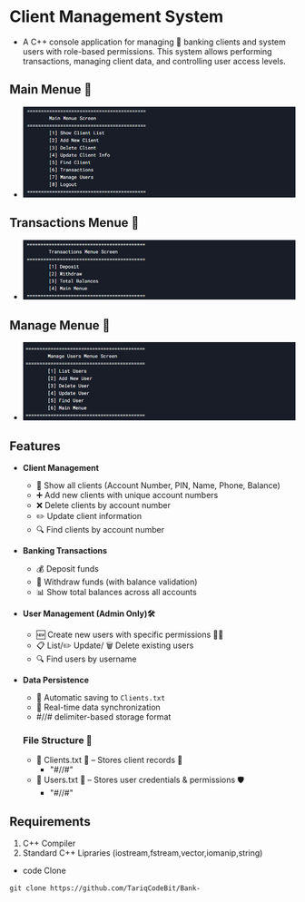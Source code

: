 # Client Management System
- A C++ console application for managing 🏦 banking clients and system users with role-based permissions. 
This system allows performing transactions, managing client data, and controlling user access levels.
## Main Menue 📜 
- ![Menu Client](https://github.com/TariqCodeBit/photoProfile/blob/main/Screenshot%202025-02-13%20150648.png) 
## Transactions Menue 📜 
- ![Menue Transactions](https://github.com/TariqCodeBit/photoProfile/blob/main/Screenshot%202025-02-13%20150710.png)
## Manage Menue 📜 
- ![Menue Manage](https://github.com/TariqCodeBit/photoProfile/blob/main/Screenshot%202025-02-13%20150729.png)
## Features

- **Client Management**
  - 📄 Show all clients (Account Number, PIN, Name, Phone, Balance)
  - ➕ Add new clients with unique account numbers
  - ❌ Delete clients by account number
  - ✏️ Update client information
  - 🔍 Find clients by account number

- **Banking Transactions**
  - 💰 Deposit funds
  - 💸 Withdraw funds (with balance validation)
  - 📊 Show total balances across all accounts

- **User Management (Admin Only)🛠️**
  - 🆕 Create new users with specific permissions 🔑👤
  - 📋 List/✏️ Update/ 🗑️ Delete existing users
  - 🔍 Find users by username

- **Data Persistence**
  - 📁 Automatic saving to `Clients.txt`
  - 🔄 Real-time data synchronization
  - #//# delimiter-based storage format
  ### File Structure 📂
    - 📄 Clients.txt 🏦 – Stores client records 📜
      - "#//#"
    - 📄 Users.txt 🔐 – Stores user credentials & permissions 🛡️
      - "#//#"


## Requirements
1. C++ Compiler
2. Standard C++ Lipraries (iostream,fstream,vector,iomanip,string)
- code Clone
~~~
git clone https://github.com/TariqCodeBit/Bank-

~~~


   
